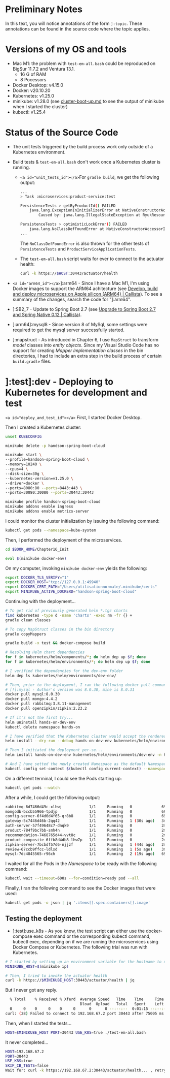 # Preliminary Notes

In this text, you will notice annotations of the form `]:topic`. These annotations can be found in the source code where the topic applies.

# Versions of my OS and tools

* Mac M1: the problem with `test-em-all.bash` could be reproduced on BigSur 11.7.2 and Ventura 13.1.
  * 16 G of RAM
  * 8 Pocessors
* Docker Desktop: v4.15.0
* Docker: v20.10.20
* Kubernetes: v1.25.0
* minikube: v1.28.0 (see [cluster-boot-up.md](./cluster-boot-up.md) to see the output of minikube when I started the cluster)
* kubectl: v1.25.4

# Status of the Source Code

* The unit tests triggered by the build process work only outside of a Kubernetes environment.
* Build tests & `test-em-all.bash` don't work once a Kubernetes cluster is running.

  * `<a id="unit_tests_id"></a>`For `gradle build`, we get the following output:

    ```bash
    ...
    > Task :microservices:product-service:test

    PersistenceTests > getByProductId() FAILED
        java.lang.ExceptionInInitializerError at NativeConstructorAccessorImpl.java:-2
            Caused by: java.lang.IllegalStateException at RyukResourceReaper.java:132

    PersistenceTests > optimisticLockError() FAILED
        java.lang.NoClassDefFoundError at NativeConstructorAccessorImpl.java:-2
    ...  
    ```

    The `NoClassDefFoundError` is also thrown for the other tests of `PersistenceTests` and `ProductServiceApplicationTests`.
  * The `test-em-all.bash` script waits for ever to connect to the actuator health:

    ```bash
    curl -k https://$HOST:30443/actuator/health
    ```
* `<a id="arm64_id"></a>`]:arm64 - Since I have a Mac M1, I'm using Docker images to support the ARM64 achitecture (see [Develop, build and deploy microservices on Apple silicon (ARM64) | Callista](https://callistaenterprise.se/blogg/teknik/2022/11/02/microservices-on-apple-silicon/)). To see a summary of the changes, search the code for "]:arm64".
* ]:SB2_7 - Update to Spring Boot 2.7 (see [Upgrade to Spring Boot 2.7 and Spring Native 0.12 | Callista](https://callistaenterprise.se/blogg/teknik/2022/09/19/microservices-upgrade-SB2.7-SN0.12/)).
* ]:arm64]:mysql8 - Since version 8 of MySql, some settings were required to get the mysql server successfully started.
* ]:mapstruct - As introduced in Chapter 6, I use `MapStruct` to transform *model* classes into *entity objects*. Since my Visual Studio Code has no support for creating *Mapper Implementation classes* in the bin directories, I had to include an extra step in the build process of certain `build.gradle` files.

# ]:test]:dev - Deploying to Kubernetes for development and test

`<a id="deploy_and_test_id"></a>`
First, I started Docker Desktop.

Then I created a Kubernetes cluster:

```bash
unset KUBECONFIG

minikube delete -p handson-spring-boot-cloud 

minikube start \
--profile=handson-spring-boot-cloud \
--memory=10240 \
--cpus=4 \
--disk-size=30g \
--kubernetes-version=v1.25.0 \
--driver=docker \
--ports=8080:80 --ports=8443:443 \
--ports=30080:30080 --ports=30443:30443

minikube profile handson-spring-boot-cloud
minikube addons enable ingress
minikube addons enable metrics-server
```

I could monitor the cluster initialization by issuing the following command:

```bash
kubectl get pods --namespace=kube-system
```

Then, I performed the deployment of the microservices.

```bash
cd $BOOK_HOME/Chapter16_Init

eval $(minikube docker-env)
```

On my computer, invoking `minikube docker-env` yields the following:

```bash
export DOCKER_TLS_VERIFY="1"
export DOCKER_HOST="tcp://127.0.0.1:49940"
export DOCKER_CERT_PATH="/Users/utilisationnormale/.minikube/certs"
export MINIKUBE_ACTIVE_DOCKERD="handson-spring-boot-cloud"
```

Continuing with the deployment...

```bash
# To get rid of previously generated helm *.tgz charts
find kubernetes -type d -name 'charts' -exec rm -fr {} +
gradle clean classes

# To copy MapStruct classes in the bin directory
gradle copyMappers

gradle build -x test && docker-compose build

# Resolving Helm chart dependencies
for f in kubernetes/helm/components/*; do helm dep up $f; done
for f in kubernetes/helm/environments/*; do helm dep up $f; done

# I verified the dependencies for the dev-env folder
helm dep ls kubernetes/helm/environments/dev-env/

# Then, prior to the deployment, I ran the following docker pull commands in advance.
# [!]:mysql - Author's version was 8.0.30, mine is 8.0.31
docker pull mysql:8.0.30
docker pull mongo:4.4.2
docker pull rabbitmq:3.8.11-management
docker pull openzipkin/zipkin:2.23.2

# If it's not the first try...
helm uninstall hands-on-dev-env
kubectl delete namespace hands-on

# I have verified that the Kubernetes cluster would accept the rendered manifest by a dry run. You can check its output in the rendered-manifests.yml file under the root directory of the project.
helm install --dry-run --debug hands-on-dev-env kubernetes/helm/environments/dev-env > rendered-manifests.yml

# Then I initiated the deployment per-se...
helm install hands-on-dev-env kubernetes/helm/environments/dev-env -n hands-on --create-namespace

# And I have setted the newly created Namespace as the default Namespace for kubectl
kubectl config set-context $(kubectl config current-context) --namespace=hands-on
```

On a different terminal, I could see the Pods starting up:

```bash
kubectl get pods --watch
```

After a while, I could get the following output:

```bash
rabbitmq-6d7466d49c-xlhwj            1/1     Running   0             69s
mongodb-bccb55966-tpdjp              1/1     Running   0             69s
config-server-6f4d6d4f65-qr8b8       1/1     Running   0             69s
gateway-5c7446d46b-2qq42             1/1     Running   1 (30s ago)   3m21s
auth-server-57f49648c7-dnqk9         1/1     Running   0             2m31s
product-784f9bc7bb-smh4n             1/1     Running   0             2m31s
recommendation-7468765d44-vvt8c      1/1     Running   0             2m31s
product-composite-6ffb8d4db8-lhw7p   1/1     Running   0             2m21s
zipkin-server-7bcbdf57d6-njjzf       1/1     Running   1 (44s ago)   2m31s
review-67ccb9ffcc-ldlxd              1/1     Running   1 (5s ago)    3m21s
mysql-7dc4845565-r96ch               1/1     Running   2 (19s ago)   69s
```

I waited for all the Pods in the *Namespace* to be ready with the following command:

```bash
kubectl wait --timeout=600s --for=condition=ready pod --all
```

Finally, I ran the following command to see the Docker images that were used:

```bash
kubectl get pods -o json | jq '.items[].spec.containers[].image'
```

## Testing the deployment

* ]:test]:use_k8s - As you know, the test script can either use the docker-compose exec command or the corresponding kubectl command, kubectl exec, depending on if we are running the microservices using Docker Compose or Kubernetes. The following trial was run with Kubernetes.

```bash
# I started by setting up an environment variable for the hostname to use.
MINIKUBE_HOST=$(minikube ip)

# Then, I tried to invoke the actuator health
curl -k https://$MINIKUBE_HOST:30443/actuator/health | jq
```

But I never got any reply.

```bash
  % Total    % Received % Xferd  Average Speed   Time    Time     Time  Current
                                 Dload  Upload   Total   Spent    Left  Speed
  0     0    0     0    0     0      0      0 --:--:--  0:01:15 --:--:--     0
curl: (28) Failed to connect to 192.168.67.2 port 30443 after 75005 ms: Operation timed out
```

Then, when I started the tests...

```bash
HOST=$MINIKUBE_HOST PORT=30443 USE_K8S=true ./test-em-all.bash
```

It never completed...

```bash
HOST=192.168.67.2
PORT=30443
USE_K8S=true
SKIP_CB_TESTS=false
Wait for: curl -k https://192.168.67.2:30443/actuator/health... , retry #1 , retry #2 , retry #3 , retry #4 , retry #5 , retry #6 , retry #7 , retry #8
```
